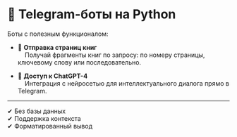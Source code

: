 # 🤖 Telegram-боты на Python

Боты с полезным функционалом:

- 📘 **Отправка страниц книг**  
  &nbsp;&nbsp;&nbsp;&nbsp;Получай фрагменты книг по запросу: по номеру страницы, ключевому слову или последовательно.

- 🧠 **Доступ к ChatGPT-4**  
  &nbsp;&nbsp;&nbsp;&nbsp;Интеграция с нейросетью для интеллектуального диалога прямо в Telegram.

---

✔ Без базы данных  
✔ Поддержка контекста  
✔ Форматированный вывод  
